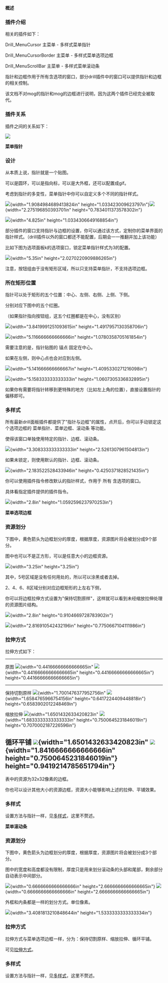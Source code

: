 **概述**

### 插件介绍

相关的插件如下：

Drill_MenuCursor 主菜单 - 多样式菜单指针

Drill_MenuCursorBorder 主菜单 - 多样式菜单选项边框

Drill_MenuScrollBar 主菜单 - 多样式菜单滚动条

指针和边框作用于所有含选项的窗口，部分drill插件中的窗口可以提供指针和边框的相关控制。

该文档不对mog的指针和mog的边框进行说明，因为这两个插件已经完全被取代。

### 插件关系

插件之间的关系如下：

![](./MediaFolder/media/image2.emf)

**菜单指针**

### 设计

从本质上说，指针就是一个贴图。

可以是圆环，可以是指向标，可以是大外框，还可以配置成gif。

考虑到指针的多变性，菜单指针中你可以自定义多个不同的指针样式。

![](./MediaFolder/media/image3.png){width="1.9084984689413824in"
height="1.033423009623797in"}![](./MediaFolder/media/image4.png){width="2.275196850393701in"
height="0.7834011373578302in"}

![](./MediaFolder/media/image5.png){width="4.825in"
height="1.0334306649168854in"}

部分插件的窗口支持指针与边框的设置，你可以通过该方式，定制你的菜单界面的指针样式。（drill插件以外的窗口都还不能配置，后期会一一推翻并加上该功能）

比如下图为选项面板k的选项窗口，锁定菜单指针样式为3的配置。

![](./MediaFolder/media/image6.png){width="5.35in"
height="2.0270220909886265in"}

注意，按钮组由于没有矩形区域，所以只支持菜单指针，不支持选项边框。

### 所在矩形位置

指针可以处于矩形的五个位置：中心、左侧、右侧、上侧、下侧。

分别对应下图中的五个红圈。

（如果指针指向按钮组，这五个红圈都是在中心，没有区别）

![](./MediaFolder/media/image7.png){width="3.8419991251093615in"
height="1.4917957130358706in"}

![](./MediaFolder/media/image8.png){width="5.116666666666666in"
height="1.0780358705161854in"}

需要注意的是，指针贴图的 锚点 固定在中心。

如果在左侧，则中心点也会对应到左侧。

![](./MediaFolder/media/image9.png){width="5.141666666666667in"
height="1.4095330271216098in"}

![](./MediaFolder/media/image10.png){width="5.158333333333333in"
height="1.0607305336832895in"}

如果你有需要将指针转移到更特殊的地方（比如左上角的位置），直接设置指针的偏移即可。

### 多样式

所有最新drill面板插件都提供了"指针与边框"的属性，点开后，你可以手动锁定这个选项边框的
菜单指针、菜单边框、滚动条 等功能。

使得该窗口单独使用特定的指针、边框、滚动条。

![](./MediaFolder/media/image11.png){width="3.308333333333333in"
height="2.5261307961504813in"}

如果未锁定，则使用默认的指针、边框、滚动条。

![](./MediaFolder/media/image12.png){width="2.183522528433946in"
height="0.4250371828521435in"}

你可以使用插件指令修改默认的指针样式，作用于 所有 含选项的窗口。

具体看指定插件提供的插件指令。

![](./MediaFolder/media/image13.png){width="2.8in"
height="1.0592596237970253in"}

**菜单选项边框**

### 资源划分

下图中，黄色箭头为边框划分的厚度，根据厚度，资源图片将会被划分成9个部分。

图中也可以不是正方形，可以是任意大小的边框资源。

![](./MediaFolder/media/image14.png){width="3.25in" height="3.25in"}

其中，5号区域是没有任何用处的，所以可以涂黑或者去掉。

2、4、6、8区域分别对应边框矩形的上左右下侧，

你可以将边框拉伸方式设置为"保持切割原样"，这样就可以看到未经缩放拉伸处理的资源图片结构。

![](./MediaFolder/media/image15.png){width="2.8in"
height="0.9104669728783902in"}

![](./MediaFolder/media/image16.png){width="2.816910542432196in"
height="0.7750667104111986in"}

### 拉伸方式

拉伸方式如下：

  ----------------------------------------------------------------------------------------------------------------------------------------------------------
  原图             ![](./MediaFolder/media/image17.png){width="0.44166666666666665in"   ![](./MediaFolder/media/image18.png){width="0.44166666666666665in"
                   height="0.44166666666666665in"}                                      height="0.44166666666666665in"}
  ---------------- -------------------------------------------------------------------- --------------------------------------------------------------------
  保持切割原样     ![](./MediaFolder/media/image19.png){width="1.7001476377952756in"    ![](./MediaFolder/media/image20.png){width="1.6584765966754156in"
                   height="0.6417224409448818in"}                                       height="0.6583902012248469in"}

  缩放拉伸         ![](./MediaFolder/media/image21.png){width="1.6501432633420823in"    ![](./MediaFolder/media/image22.png){width="1.6833333333333333in"
                   height="0.7500645231846019in"}                                       height="0.7070002187226596in"}

  循环平铺         ![](./MediaFolder/media/image21.png){width="1.6501432633420823in"    ![](./MediaFolder/media/image23.png){width="1.8416666666666666in"
                   height="0.7500645231846019in"}                                       height="0.9419214785651794in"}
  ----------------------------------------------------------------------------------------------------------------------------------------------------------

表中的资源为32x32像素的边框。

你也可以设计其他大小的资源边框，资源大小能够影响上述的拉伸、平铺效果。

### 多样式

设置方法与指针一样，见[多样式](#多样式)，这里不赘述。

**菜单滚动条**

### 资源划分

下图中，黄色箭头为边框划分的厚度，根据厚度，资源图片将会被划分成3个部分。

图中的宽度和高度都没有限制，厚度只是用来划分滚动条的头部和尾部，剩余部分自动表示中间部分。

![](./MediaFolder/media/image24.png){width="0.6666666666666666in"
height="2.6666666666666665in"}
![](./MediaFolder/media/image25.png){width="0.6666666666666666in"
height="2.6666666666666665in"}

外框和内条都是一样的划分方式。单位像素。

![](./MediaFolder/media/image26.png){width="3.4081813210848644in"
height="1.5333333333333334in"}

### 拉伸方式

拉伸方式与菜单选项边框一样，分为：保持切割原样、缩放拉伸、循环平铺。

可见[拉伸方式](#拉伸方式)。

### 多样式

设置方法与指针一样，见[多样式](#多样式)，这里不赘述。
